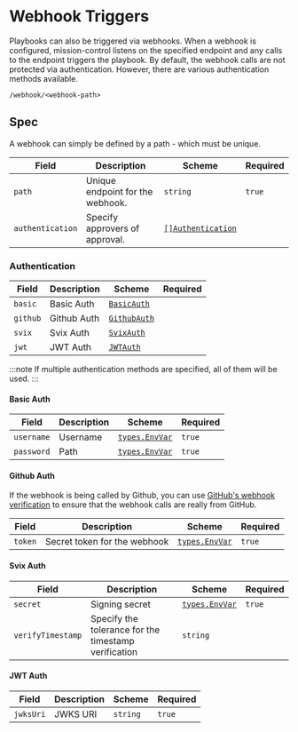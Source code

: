 # Webhook Triggers

Playbooks can also be triggered via webhooks. When a webhook is configured, mission-control listens on the specified endpoint and any calls to the endpoint triggers the playbook.
By default, the webhook calls are not protected via authentication. However, there are various authentication methods available.

```
/webhook/<webhook-path>
```

## Spec

A webhook can simply be defined by a path - which must be unique.

| Field            | Description                      | Scheme                                | Required |
| ---------------- | -------------------------------- | ------------------------------------- | -------- |
| `path`           | Unique endpoint for the webhook. | `string`                              | `true`   |
| `authentication` | Specify approvers of approval.   | [`[]Authentication`](#authentication) |          |

### Authentication

| Field    | Description | Scheme                       | Required |
| -------- | ----------- | ---------------------------- | -------- |
| `basic`  | Basic Auth  | [`BasicAuth`](#basic-auth)   |          |
| `github` | Github Auth | [`GithubAuth`](#github-auth) |          |
| `svix`   | Svix Auth   | [`SvixAuth`](#svix-auth)     |          |
| `jwt`    | JWT Auth    | [`JWTAuth`](#jwt-auth)       |          |

:::note
If multiple authentication methods are specified, all of them will be used.
:::

#### Basic Auth

| Field      | Description | Scheme                                                                        | Required |
| ---------- | ----------- | ----------------------------------------------------------------------------- | -------- |
| `username` | Username    | [`types.EnvVar`](https://pkg.go.dev/github.com/flanksource/duty/types#EnvVar) | `true`   |
| `password` | Path        | [`types.EnvVar`](https://pkg.go.dev/github.com/flanksource/duty/types#EnvVar) | `true`   |

#### Github Auth

If the webhook is being called by Github, you can use [GitHub's webhook verification](https://docs.github.com/en/webhooks/using-webhooks/validating-webhook-deliveries) to ensure that the webhook calls are really from GitHub.

| Field   | Description                  | Scheme                                                                        | Required |
| ------- | ---------------------------- | ----------------------------------------------------------------------------- | -------- |
| `token` | Secret token for the webhook | [`types.EnvVar`](https://pkg.go.dev/github.com/flanksource/duty/types#EnvVar) | `true`   |

#### Svix Auth

| Field             | Description                                          | Scheme                                                                        | Required |
| ----------------- | ---------------------------------------------------- | ----------------------------------------------------------------------------- | -------- |
| `secret`          | Signing secret                                       | [`types.EnvVar`](https://pkg.go.dev/github.com/flanksource/duty/types#EnvVar) | `true`   |
| `verifyTimestamp` | Specify the tolerance for the timestamp verification | `string`                                                                      |          |

#### JWT Auth

| Field     | Description | Scheme   | Required |
| --------- | ----------- | -------- | -------- |
| `jwksUri` | JWKS URI    | `string` | `true`   |
